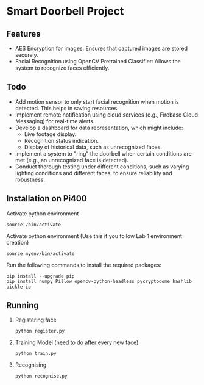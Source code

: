 <h1>Smart Doorbell Project</h1>

<h2>Features</h2>
<ul>
 <li>AES Encryption for images: Ensures that captured images are stored securely.</li>
 <li>Facial Recognition using OpenCV Pretrained Classifier: Allows the system to recognize faces efficiently.</li>
</ul>

<h2>Todo</h2>
<ul>
 <li>Add motion sensor to only start facial recognition when motion is detected. This helps in saving resources.</li>
 <li>Implement remote notification using cloud services (e.g., Firebase Cloud Messaging) for real-time alerts.</li>
 <li>Develop a dashboard for data representation, which might include:
   <ul>
     <li>Live footage display.</li>
     <li>Recognition status indication.</li>
     <li>Display of historical data, such as unrecognized faces.</li>
   </ul>
 </li>
 <li>Implement a system to "ring" the doorbell when certain conditions are met (e.g., an unrecognized face is detected).</li>
 <li>Conduct thorough testing under different conditions, such as varying lighting conditions and different faces, to ensure reliability and robustness.</li>
</ul>

<h2>Installation on Pi400</h2>
<p>Activate python environment</p>
<pre><code>source <yourenvname>/bin/activate</code></pre>

<p>Activate python environment (Use this if you follow Lab 1 environment creation)</p>
<pre><code>source myenv/bin/activate</code></pre>


<p>Run the following commands to install the required packages:</p>
<pre><code>pip install --upgrade pip
pip install numpy Pillow opencv-python-headless pycryptodome hashlib pickle io
</code></pre>

<h2>Running</h2>
<ol>
<li>Registering face</li>
<pre><code>python register.py</code></pre>

<li>Training Model (need to do after every new face)</li>
<pre><code>python train.py</code></pre>

<li>Recognising</li>
<pre><code>python recognise.py</code></pre>
</ol>
